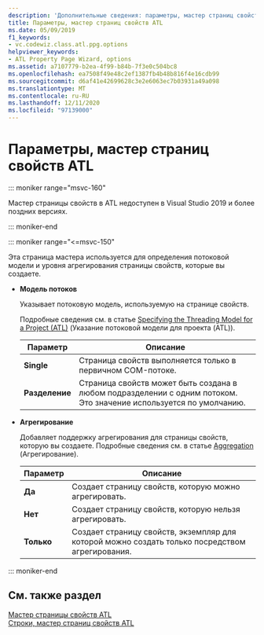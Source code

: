 ```yaml
---
description: 'Дополнительные сведения: параметры, мастер страниц свойств ATL'
title: Параметры, мастер страниц свойств ATL
ms.date: 05/09/2019
f1_keywords:
- vc.codewiz.class.atl.ppg.options
helpviewer_keywords:
- ATL Property Page Wizard, options
ms.assetid: a7107779-b2ea-4f99-b84b-7f3e0c504bc8
ms.openlocfilehash: ea7508f49e48c2ef1387fb4b48b816f4e16cdb99
ms.sourcegitcommit: d6af41e42699628c3e2e6063ec7b03931a49a098
ms.translationtype: MT
ms.contentlocale: ru-RU
ms.lasthandoff: 12/11/2020
ms.locfileid: "97139000"
---
```

# <a name="options-atl-property-page-wizard"></a>Параметры, мастер страниц свойств ATL

::: moniker range="msvc-160"

Мастер страницы свойств в ATL недоступен в Visual Studio 2019 и более поздних версиях.

::: moniker-end

::: moniker range="<=msvc-150"

Эта страница мастера используется для определения потоковой модели и уровня агрегирования страницы свойств, которые вы создаете.

- **Модель потоков**

   Указывает потоковую модель, используемую на странице свойств.

   Подробные сведения см. в статье [Specifying the Threading Model for a Project (ATL)](../../atl/specifying-the-threading-model-for-a-project-atl.md) (Указание потоковой модели для проекта (ATL)).

   |Параметр|Описание|
   |------------|-----------------|
   |**Single**|Страница свойств выполняется только в первичном COM-потоке.|
   |**Разделение**|Страница свойств может быть создана в любом подразделении с одним потоком. Это значение используется по умолчанию.|

- **Агрегирование**

   Добавляет поддержку агрегирования для страницы свойств, которую вы создаете. Подробные сведения см. в статье [Aggregation](../../atl/aggregation.md) (Агрегирование).

   |Параметр|Описание|
   |------------|-----------------|
   |**Да**|Создает страницу свойств, которую можно агрегировать.|
   |**Нет**|Создает страницу свойств, которую нельзя агрегировать.|
   |**Только**|Создает страницу свойств, экземпляр для которой можно создать только посредством агрегирования.|

::: moniker-end

## <a name="see-also"></a>См. также раздел

[Мастер страницы свойств ATL](../../atl/reference/atl-property-page-wizard.md)<br/>
[Строки, мастер страниц свойств ATL](../../atl/reference/strings-atl-property-page-wizard.md)
